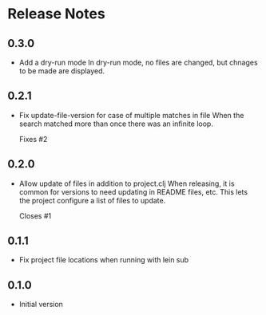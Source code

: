 # Release Notes

## 0.3.0

- Add a dry-run mode
  In dry-run mode, no files are changed, but chnages to be made are
  displayed.

## 0.2.1

- Fix update-file-version for case of multiple matches in file
  When the search matched more than once there was an infinite loop.

  Fixes #2


## 0.2.0

- Allow update of files in addition to project.clj
  When releasing, it is common for versions to need updating in README
  files, etc. This lets the project configure a list of files to update.

  Closes #1

## 0.1.1

- Fix project file locations when running with lein sub

## 0.1.0

- Initial version
